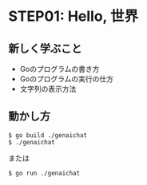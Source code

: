 # STEP01: Hello, 世界

## 新しく学ぶこと

* Goのプログラムの書き方
* Goのプログラムの実行の仕方
* 文字列の表示方法

## 動かし方

```
$ go build ./genaichat
$ ./genaichat
```

または

```
$ go run ./genaichat
```
